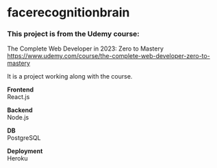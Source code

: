 # facerecognitionbrain

### This project is from the Udemy course: <br>
The Complete Web Developer in 2023: Zero to Mastery <br>
https://www.udemy.com/course/the-complete-web-developer-zero-to-mastery

It is a project working along with the course.<br>

<b>Frontend</b><br>
React.js

<b>Backend</b><br>
Node.js

<b>DB</b><br>
PostgreSQL

<b>Deployment</b><br>
Heroku
